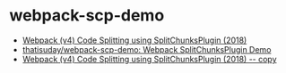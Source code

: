 # webpack-scp-demo

- [Webpack (v4) Code Splitting using SplitChunksPlugin (2018)](https://medium.com/@thatisuday/react-router-and-webpack-v4-code-splitting-using-splitchunksplugin-f0a48f110312)
- [thatisuday/webpack-scp-demo: Webpack SplitChunksPlugin Demo](https://github.com/thatisuday/webpack-scp-demo)
- [Webpack (v4) Code Splitting using SplitChunksPlugin (2018) -- copy](https://itnext.io/react-router-and-webpack-v4-code-splitting-using-splitchunksplugin-f0a48f110312)
